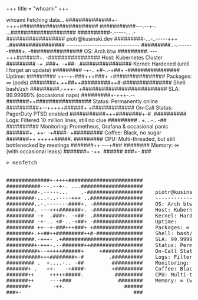 +++
title = "whoami"
+++


<div class="termynal" data-ty-startDelay="100" data-termynal>
    <span data-ty="input" data-ty-prompt="~/piotr >"> whoami</span>
    <span data-ty data-ty-delay="50">Fetching data...</span>
    <span data-ty="progress"></span>
    <span data-ty>##############+-++++########################</span>
    <span data-ty>###########---.--+-. ...####################</span>
    <span data-ty>##########-.-----...    .-##################    piotr@kusinski.dev</span>
    <span data-ty>#########-...-..-----+++ ..#################    -------------------------------</span>
    <span data-ty>#########..-.-------####+. -################    OS: Arch btw</span>
    <span data-ty>#########. ---+++#######+. -################    Host: Kubernetes Cluster</span>
    <span data-ty>######### -+  .###+. -+##- .################    Kernel: Hardened (until I forget an update)</span>
    <span data-ty>######### -+-.. +#-..-+##+ -################    Uptime: <span id="sinceBirth"></span></span>
    <span data-ty>######### ++--+-###+++###+ +################    Packages: ∞ (pods)</span>
    <span data-ty>########+.++##++#########++#-###############    Shell: bash/zsh</span>
    <span data-ty>#########.-+++- .+##########################    SLA: 99.99999% (occasional naps)</span>
    <span data-ty>#########+-+++-.--#######++#################    Status: Permanently online</span>
    <span data-ty>##########+--+++++######+     +#############    On-Call Status: PagerDuty PTSD enabled</span>
    <span data-ty>###########+++########+-#        .##########    Logs: Filtered 10 million lines, still no clue</span>
    <span data-ty>######### .  +....-.. -##         ##########    Monitoring: Prometheus, Grafana & occasional panic</span>
    <span data-ty>#######+ .   ++-   -+####-        +#########    Coffee: Black, no sugar</span>
    <span data-ty>#######++     +++++#####.          #########    CPU: Multi-threaded, but still bottlenecked by meetings</span>
    <span data-ty>#######++     ---+###               ########    Memory: ∞ (with occasional leaks)</span>
    <span data-ty>#######+       -++.                   ######    </span>
    <span data-ty>###+-                                    ###    </span>
</div>




<pre class="neofetch">
> neofetch


##############+-++++########################
###########---.--+-. ...####################    
##########-.-----...    .-##################    piotr@kusinski.dev
#########-...-..-----+++ ..#################    -------------------------------
#########..-.-------####+. -################    OS: Arch btw
#########. ---+++#######+. -################    Host: Kubernetes Cluster
######### -+  .###+. -+##- .################    Kernel: Hardened (until I forget an update)
######### -+-.. +#-..-+##+ -################    Uptime: <span id="sinceBirth"></span>
######### ++--+-###+++###+ +################    Packages: ∞ (pods)
########+.++##++#########++#-###############    Shell: bash/zsh
#########.-+++- .+##########################    SLA: 99.99999% (occasional naps)
#########+-+++-.--#######++#################    Status: Permanently online
##########+--+++++######+     +#############    On-Call Status: PagerDuty PTSD enabled
###########+++########+-#        .##########    Logs: Filtered 10 million lines, still no clue
######### .  +....-.. -##         ##########    Monitoring: Prometheus, Grafana & occasional panic
#######+ .   ++-   -+####-        +#########    Coffee: Black, no sugar
#######++     +++++#####.          #########    CPU: Multi-threaded, but still bottlenecked by meetings
#######++     ---+###               ########    Memory: ∞ (with occasional leaks)
#######+       -++.                   ######    
###+-                                    ###    

</pre>

<script>
let updateElapsedTime = () => {
    const birthDate = new Date("1997-02-13T09:30:00.000Z");

    let getElapsedTime = () => {
        const now = new Date();
        let years = now.getFullYear() - birthDate.getFullYear();
        let months = now.getMonth() - birthDate.getMonth();
        let days = now.getDate() - birthDate.getDate();
        let hours = now.getHours() - birthDate.getHours();
        let minutes = now.getMinutes() - birthDate.getMinutes();
        let seconds = now.getSeconds() - birthDate.getSeconds();

        /* Adjust for negative values */
        if (seconds < 0) {
            seconds += 60;
            minutes--;
        }
        if (minutes < 0) {
            minutes += 60;
            hours--;
        }
        if (hours < 0) {
            hours += 24;
            days--;
        }
        if (days < 0) {
            const lastMonth = new Date(now.getFullYear(), now.getMonth(), 0);
            days += lastMonth.getDate();
            months--;
        }
        if (months < 0) {
            months += 12;
            years--;
        }

        /* Ensure two-digit formatting */
        const formatTime = (num) => (num < 10 ? "0" + num : num);

        return `${years} years, ${months} months, ${days} days, ${formatTime(hours)}:${formatTime(minutes)}:${formatTime(seconds)}`;
    };

    let update = () => {
        document.getElementById("sinceBirth").textContent = getElapsedTime();
    };

    update();
    setInterval(update, 1000);
};

updateElapsedTime();
</script>
